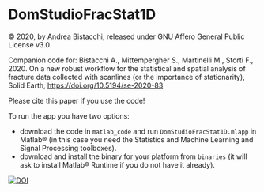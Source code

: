 # DomStudioFracStat1D
© 2020, by Andrea Bistacchi, released under GNU Affero General Public License v3.0

Companion code for:
Bistacchi A., Mittempergher S., Martinelli M., Storti F., 2020. On a new robust workflow for the statistical and spatial analysis of fracture data collected with scanlines (or the importance of stationarity), Solid Earth, https://doi.org/10.5194/se-2020-83

Please cite this paper if you use the code!

To run the app you have two options:
- download the code in `matlab_code` and run `DomStudioFracStat1D.mlapp` in Matlab® (in this case you need the Statistics and Machine Learning and Signal Processing toolboxes).
- download and install the binary for your platform from `binaries` (it will ask to install Matlab® Runtime if you do not have it already).

[![DOI](https://zenodo.org/badge/306701725.svg)](https://zenodo.org/badge/latestdoi/306701725)
